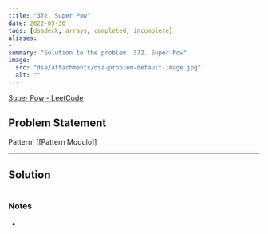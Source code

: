 ```yaml
---
title: "372. Super Pow"
date: 2022-05-30
tags: [dsadeck, arrays, completed, incomplete]
aliases:
- 
summary: "Solution to the problem: 372. Super Pow"
image:
  src: "dsa/attachments/dsa-problem-default-image.jpg"
  alt: ""
---
```


[Super Pow - LeetCode](https://leetcode.com/problems/super-pow/)

## Problem Statement


Pattern: [[Pattern Modulo]]

---

## Solution
``` java

```

### Notes
- 

